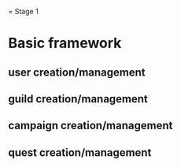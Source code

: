 = Stage 1
# Basic framework
## user creation/management
## guild creation/management
## campaign creation/management
## quest creation/management
